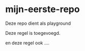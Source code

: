 mijn-eerste-repo
================

Deze repo dient als playground

Deze regel is toegevoegd.

en deze regel ook ....
